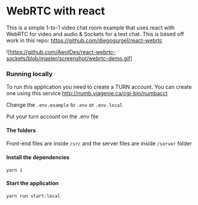 # WebRTC with react

This is a simple 1-to-1 video chat room example that uses react with WebRTC for video and audio & Sockets for a text chat. This is based off work in this repo: https://github.com/diegogurgel/react-webrtc

![https://github.com/AwolDes/react-webrtc-sockets/blob/master/screenshot/webrtc-demo.gif]

### Running locally

To run this application you need to create a TURN account. You can create one using this service http://numb.viagenie.ca/cgi-bin/numbacct

Change the `.env.example` to `.env` or `.env.local`

Put your turn account on the .env file

#### The folders

Front-end files are inside `/src` and the server files are inside `/server` folder

#### Install the dependencies

```shell
yarn i
```

#### Start the application

```shell
yarn run start:local
```
